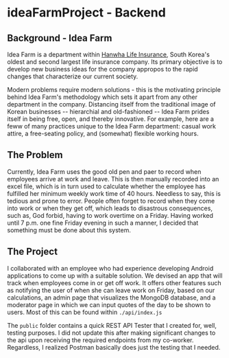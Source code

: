 # ideaFarmProject - Backend

## Background - Idea Farm

Idea Farm is a department within [Hanwha Life Insurance](https://www.hanwhalife.com/static/company/english/EN_0000000_P10000.htm), South Korea's oldest and second largest life insurance company. Its primary objective is to develop new business ideas for the company appropos to the rapid changes that characterize our current society.

Modern problems require modern solutions - this is the motivating principle behind Idea Farm's methodology which sets it apart from any other department in the company. Distancing itself from the traditional image of Korean businesses -- hierarchial and old-fashioned -- Idea Farm prides itself in being free, open, and thereby innovative. For example, here are a feww of many practices unique to the Idea Farm department: casual work attire, a free-seating policy, and (somewhat) flexible working hours. 

## The Problem

Currently, Idea Farm uses the good old pen and paer to record when employees arrive at work and leave. This is then manually recorded into an excel file, which is in turn used to calculate whether the employee has fulfilled her minimum weekly work time of 40 hours. Needless to say, this is tedious and prone to error. People often forget to record when they come into work or when they get off, which leads to disastrous consequences, such as, God forbid, having to work overtime on a Friday. Having worked until 7 p.m. one fine Friday evening in such a manner, I decided that something must be done about this system. 

## The Project

I collaborated with an employee who had experience developing Android applications to come up with a suitable solution. We devised an app that will track when employees come in or get off work. It offers other features such as notifying the user of when she can leave work on Friday, based on our calculations, an admin page that visualizes the MongoDB database, and a moderator page in which we can input quotes of the day to be shown to users. Most of this can be found within `./api/index.js`

The `public` folder contains a quick REST API Tester that I created for, well, testing purposes. I did not update this after making significant changes to the api
upon receiving the required endpoints from my co-worker. Regardless, I realized Postman basically does just the testing that I needed.
